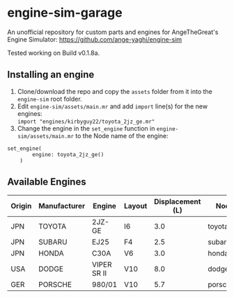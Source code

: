 # engine-sim-garage
 An unofficial repository for custom parts and engines for AngeTheGreat's Engine Simulator: https://github.com/ange-yaghi/engine-sim

Tested working on Build v0.1.8a.

## Installing an engine
1. Clone/download the repo and copy the `assets` folder from it into the `engine-sim` root folder.
2. Edit `engine-sim/assets/main.mr` and add `import` line(s) for the new engines:  
`import "engines/kirbyguy22/toyota_2jz_ge.mr"`
3. Change the engine in the `set_engine` function in `engine-sim/assets/main.mr` to the Node name of the engine:  
```
set_engine(
        engine: toyota_2jz_ge()
    )
```

## Available Engines
| Origin | Manufacturer | Engine | Layout | Displacement (L) | Node Name | Author |
| --- | ------------ | ------ | ------ | ---------------- | ---------- | ------ |
| JPN | TOYOTA | 2JZ-GE | I6 | 3.0 | toyota_2jz_ge | kirbyguy22 |
| JPN | SUBARU | EJ25 | F4 | 2.5 | subaru_ej25 | kirbyguy22 |
| JPN | HONDA | C30A | V6 | 3.0 | honda_c30a | kirbyguy22 |
| USA | DODGE | VIPER SR II | V10 | 8.0 | dodge_viper_srii | kirbyguy22 |
| GER | PORSCHE | 980/01 | V10 | 5.7 | porsche_980_01 | kirbyguy22 |
